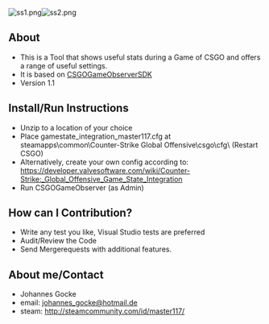 ![ss1.png](https://bitbucket.org/repo/AdxE7X/images/3925501509-ss1.png)![ss2.png](https://bitbucket.org/repo/AdxE7X/images/880354565-ss2.png)

## About ##

* This is a Tool that shows useful stats during a Game of CSGO and offers a range of useful settings.
* It is based on [CSGOGameObserverSDK](https://bitbucket.org/master117/csgogameobserversdk)
* Version 1.1

## Install/Run Instructions ##

* Unzip to a location of your choice 
* Place gamestate_integration_master117.cfg at steamapps\common\Counter-Strike Global Offensive\csgo\cfg\ (Restart CSGO)
* Alternatively, create your own config according to: https://developer.valvesoftware.com/wiki/Counter-Strike:_Global_Offensive_Game_State_Integration
* Run CSGOGameObserver (as Admin)

## How can I Contribution? ##

* Write any test you like, Visual Studio tests are preferred
* Audit/Review the Code
* Send Mergerequests with additional features.

## About me/Contact ##

* Johannes Gocke
* email: johannes_gocke@hotmail.de
* steam: http://steamcommunity.com/id/master117/